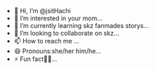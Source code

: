 - 👋 Hi, I’m @jsitHachi
- 👀 I’m interested in your mom...
- 🌱 I’m currently learning skz fanmades storys...
- 💞️ I’m looking to collaborate on skz...
- 📫 How to reach me  ...
- 😄 Pronouns:she/her him/he...
- ⚡ Fun fact👰‍♀️...

<!---
jsitHachi/jsitHachi is a ✨ special ✨ repository because its `README.md` (this file) appears on your GitHub profile.
You can click the Preview link to take a look at your changes.
--->
